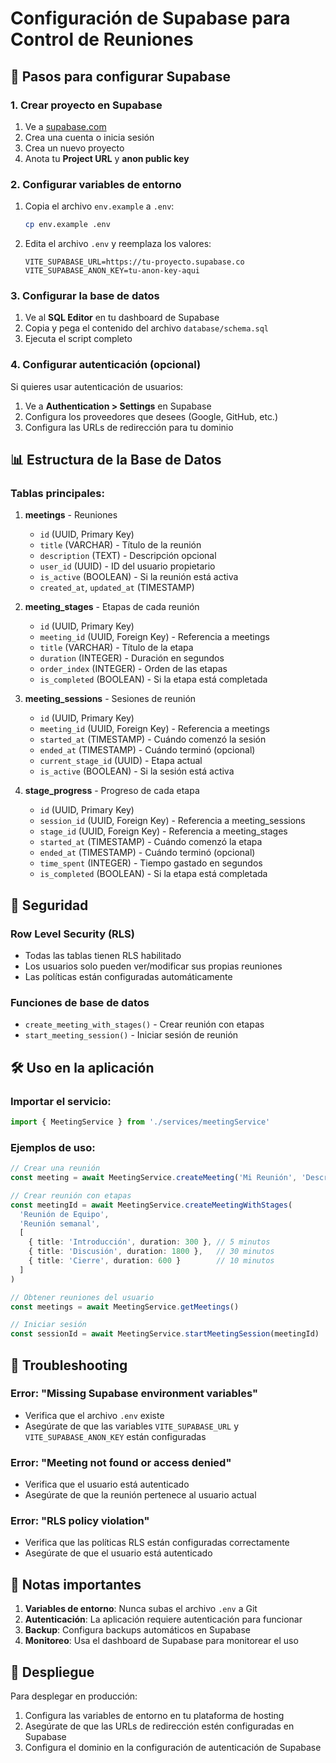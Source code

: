 # Configuración de Supabase para Control de Reuniones

## 🚀 Pasos para configurar Supabase

### 1. Crear proyecto en Supabase

1. Ve a [supabase.com](https://supabase.com)
2. Crea una cuenta o inicia sesión
3. Crea un nuevo proyecto
4. Anota tu **Project URL** y **anon public key**

### 2. Configurar variables de entorno

1. Copia el archivo `env.example` a `.env`:
   ```bash
   cp env.example .env
   ```

2. Edita el archivo `.env` y reemplaza los valores:
   ```env
   VITE_SUPABASE_URL=https://tu-proyecto.supabase.co
   VITE_SUPABASE_ANON_KEY=tu-anon-key-aqui
   ```

### 3. Configurar la base de datos

1. Ve al **SQL Editor** en tu dashboard de Supabase
2. Copia y pega el contenido del archivo `database/schema.sql`
3. Ejecuta el script completo

### 4. Configurar autenticación (opcional)

Si quieres usar autenticación de usuarios:

1. Ve a **Authentication > Settings** en Supabase
2. Configura los proveedores que desees (Google, GitHub, etc.)
3. Configura las URLs de redirección para tu dominio

## 📊 Estructura de la Base de Datos

### Tablas principales:

1. **meetings** - Reuniones
   - `id` (UUID, Primary Key)
   - `title` (VARCHAR) - Título de la reunión
   - `description` (TEXT) - Descripción opcional
   - `user_id` (UUID) - ID del usuario propietario
   - `is_active` (BOOLEAN) - Si la reunión está activa
   - `created_at`, `updated_at` (TIMESTAMP)

2. **meeting_stages** - Etapas de cada reunión
   - `id` (UUID, Primary Key)
   - `meeting_id` (UUID, Foreign Key) - Referencia a meetings
   - `title` (VARCHAR) - Título de la etapa
   - `duration` (INTEGER) - Duración en segundos
   - `order_index` (INTEGER) - Orden de las etapas
   - `is_completed` (BOOLEAN) - Si la etapa está completada

3. **meeting_sessions** - Sesiones de reunión
   - `id` (UUID, Primary Key)
   - `meeting_id` (UUID, Foreign Key) - Referencia a meetings
   - `started_at` (TIMESTAMP) - Cuándo comenzó la sesión
   - `ended_at` (TIMESTAMP) - Cuándo terminó (opcional)
   - `current_stage_id` (UUID) - Etapa actual
   - `is_active` (BOOLEAN) - Si la sesión está activa

4. **stage_progress** - Progreso de cada etapa
   - `id` (UUID, Primary Key)
   - `session_id` (UUID, Foreign Key) - Referencia a meeting_sessions
   - `stage_id` (UUID, Foreign Key) - Referencia a meeting_stages
   - `started_at` (TIMESTAMP) - Cuándo comenzó la etapa
   - `ended_at` (TIMESTAMP) - Cuándo terminó (opcional)
   - `time_spent` (INTEGER) - Tiempo gastado en segundos
   - `is_completed` (BOOLEAN) - Si la etapa está completada

## 🔐 Seguridad

### Row Level Security (RLS)
- Todas las tablas tienen RLS habilitado
- Los usuarios solo pueden ver/modificar sus propias reuniones
- Las políticas están configuradas automáticamente

### Funciones de base de datos
- `create_meeting_with_stages()` - Crear reunión con etapas
- `start_meeting_session()` - Iniciar sesión de reunión

## 🛠️ Uso en la aplicación

### Importar el servicio:
```typescript
import { MeetingService } from './services/meetingService'
```

### Ejemplos de uso:

```typescript
// Crear una reunión
const meeting = await MeetingService.createMeeting('Mi Reunión', 'Descripción')

// Crear reunión con etapas
const meetingId = await MeetingService.createMeetingWithStages(
  'Reunión de Equipo',
  'Reunión semanal',
  [
    { title: 'Introducción', duration: 300 }, // 5 minutos
    { title: 'Discusión', duration: 1800 },   // 30 minutos
    { title: 'Cierre', duration: 600 }        // 10 minutos
  ]
)

// Obtener reuniones del usuario
const meetings = await MeetingService.getMeetings()

// Iniciar sesión
const sessionId = await MeetingService.startMeetingSession(meetingId)
```

## 🔧 Troubleshooting

### Error: "Missing Supabase environment variables"
- Verifica que el archivo `.env` existe
- Asegúrate de que las variables `VITE_SUPABASE_URL` y `VITE_SUPABASE_ANON_KEY` están configuradas

### Error: "Meeting not found or access denied"
- Verifica que el usuario está autenticado
- Asegúrate de que la reunión pertenece al usuario actual

### Error: "RLS policy violation"
- Verifica que las políticas RLS están configuradas correctamente
- Asegúrate de que el usuario está autenticado

## 📝 Notas importantes

1. **Variables de entorno**: Nunca subas el archivo `.env` a Git
2. **Autenticación**: La aplicación requiere autenticación para funcionar
3. **Backup**: Configura backups automáticos en Supabase
4. **Monitoreo**: Usa el dashboard de Supabase para monitorear el uso

## 🚀 Despliegue

Para desplegar en producción:

1. Configura las variables de entorno en tu plataforma de hosting
2. Asegúrate de que las URLs de redirección estén configuradas en Supabase
3. Configura el dominio en la configuración de autenticación de Supabase

